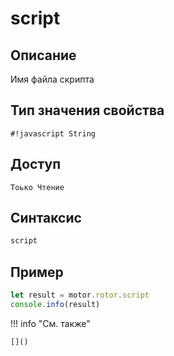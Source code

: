 # script

## Описание
Имя файла скрипта

## Тип значения свойства
`#!javascript String`

## Доступ
`Тоько Чтение`

## Синтаксис
```javascript
script
```

## Пример
```javascript linenums="1"
let result = motor.rotor.script
console.info(result)
```

!!! info "См. также"

    []()


